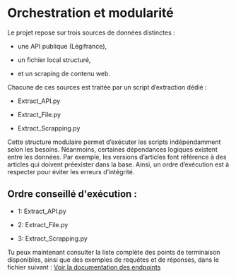 # Orchestration et modularité

Le projet repose sur trois sources de données distinctes :

- une API publique (Légifrance),

- un fichier local structuré,

- et un scraping de contenu web.

Chacune de ces sources est traitée par un script d’extraction dédié :

- Extract_API.py

- Extract_File.py

- Extract_Scrapping.py

Cette structure modulaire permet d’exécuter les scripts indépendamment selon les besoins.
Néanmoins, certaines dépendances logiques existent entre les données. Par exemple, les versions d’articles font référence à des articles qui doivent préexister dans la base.
Ainsi, un ordre d’exécution est à respecter pour éviter les erreurs d’intégrité.

## Ordre conseillé d'exécution :

- 1: Extract_API.py

- 2: Extract_File.py

- 3: Extract_Scrapping.py




Tu peux maintenant consulter la liste complète des points de terminaison disponibles, ainsi que des exemples de requêtes et de réponses, dans le fichier suivant : [Voir la documentation des endpoints](api_endpoints.md)
